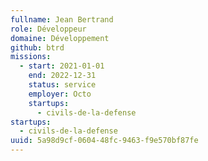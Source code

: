 ```yaml
---
fullname: Jean Bertrand
role: Développeur
domaine: Développement
github: btrd
missions:
  - start: 2021-01-01
    end: 2022-12-31
    status: service
    employer: Octo
    startups:
      - civils-de-la-defense
startups:
  - civils-de-la-defense
uuid: 5a98d9cf-0604-48fc-9463-f9e570bf87fe
---
```

